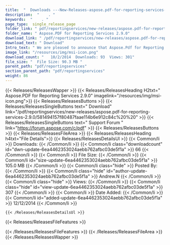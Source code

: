 ```yaml
---
title:  "  Downloads ---New-Releases-aspose.pdf-for-reporting-services-2.9.0 . " 
description:  "    . " 
keywords:  "    . " 
page_type:  single_release_page
folder_link: " pdf/reportingservices/new-releases/aspose.pdf-for-reporting-services-2.9.0/"
folder_name: " Aspose.PDF for Reporting Services 2.9.0"
download_link: " /pdf/reportingservices/new-releases/aspose.pdf-for-reporting-services-2.9.0/6ea4462353024aebb762afbc03de5f1a"
download_text: " Download"
Intro_text: " We are pleased to announce that Aspose.Pdf for Reporting Services has been updat..."
image_link: "/resources/img/msi-icon.png"
download_count: "   10/2/2014  Downloads: 93  Views: 301"
file_size: "  File Size: 90.3 MB "
parent_path: "pdf/reportingservices"
section_parent_path: "pdf/reportingservices"
weight: 86
---
```


{{< Releases/ReleasesWapper >}}
  {{< Releases/ReleasesHeading H2txt=" Aspose.PDF for Reporting Services 2.9.0" imagelink="/resources/img/msi-icon.png">}}
  {{< Releases/ReleasesButtons >}}
    {{< Releases/ReleasesSingleButtons text=" Download" link="/pdf/reportingservices/new-releases/aspose.pdf-for-reporting-services-2.9.0/581494157f80487faae114b6e912c84c%20%20" >}}
    {{< Releases/ReleasesSingleButtons text=" Support Forum " link="https://forum.aspose.com/c/pdf" >}}
  {{< Releases/ReleasesButtons >}}
  {{< Releases/ReleasesFileArea >}}
    {{< Releases/ReleasesHeading h4txt="File Details">}}
    {{< Releases/ReleasesDetailsUl >}}
            {{< Common/li  >}} Downloads: {{< /Common/li >}} 
      {{< Common/li class="downloadcount" id="dwn-update-6ea4462353024aebb762afbc03de5f1a" >}} 66 {{< /Common/li >}} 
      {{< Common/li  >}} File Size: {{< /Common/li >}} 
      {{< Common/li id="size-update-6ea4462353024aebb762afbc03de5f1a" >}} 105.0 MB {{< /Common/li >}} 
      {{< Common/li  class="hide" >}} Posted By: {{< /Common/li >}} 
      {{< Common/li class="hide" id="author-update-6ea4462353024aebb762afbc03de5f1a" >}} Andrew.N {{< /Common/li >}} 
      {{< Common/li class="hide"  >}} Views: {{< /Common/li >}} 
      {{< Common/li class="hide" id="view-update-6ea4462353024aebb762afbc03de5f1a" >}} 307 {{< /Common/li >}} 
      {{< Common/li  >}} Date Added: {{< /Common/li >}} 
      {{< Common/li id="added-update-6ea4462353024aebb762afbc03de5f1a" >}} 12/12/2014 {{< /Common/li >}} 

    {{< /Releases/ReleasesDetailsUl >}}

  {{< Releases/ReleasesFileFeatures >}}
      
  {{< /Releases/ReleasesFileFeatures >}}
 {{< /Releases/ReleasesFileArea >}}
{{< /Releases/ReleasesWapper >}}


